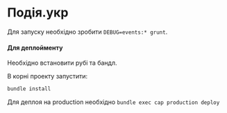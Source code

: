 # Подія.укр

Для запуску необхідно зробити `DEBUG=events:* grunt`.

#### Для деплойменту

Необхідно встановити рубі та бандл.

В корні проекту запустити:

```bash
bundle install
```

Для деплоя на production необхідно `bundle exec cap production deploy`

